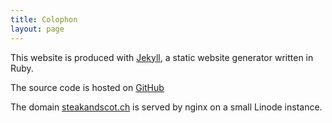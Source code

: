 ```yaml
---
title: Colophon
layout: page
---
```


This website is produced with [Jekyll](http://jekyllrb.com/), a static website
generator written in Ruby.

The source code is hosted on <a
href="https://github.com/steakandscotch/texas-straight-talk">GitHub</a>

The domain <a href="//steakandscot.ch">steakandscot.ch</a> is served by nginx
on a small Linode instance.
